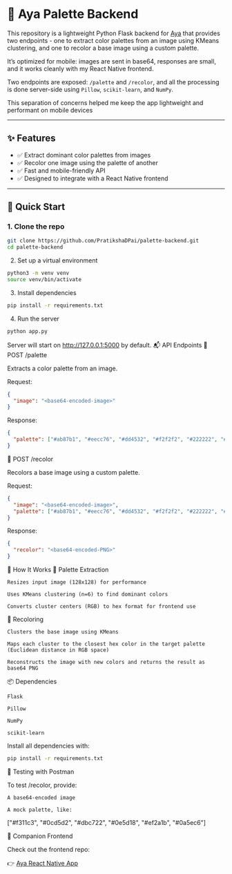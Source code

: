 # 🎨 Aya Palette Backend

This repository is a lightweight Python Flask backend for [Aya](https://github.com/PratikshaDPai/color-palette-cartoonify) that provides two endpoints - one to extract color palettes from an image using KMeans clustering, and one to recolor a base image using a custom palette.

It’s optimized for mobile: images are sent in base64, responses are small, and it works cleanly with my React Native frontend.

Two endpoints are exposed: `/palette` and `/recolor`, and all the processing is done server-side using `Pillow`, `scikit-learn`, and `NumPy`.

This separation of concerns helped me keep the app lightweight and performant on mobile devices

---

## ✨ Features

- ✅ Extract dominant color palettes from images
- ✅ Recolor one image using the palette of another
- ✅ Fast and mobile-friendly API
- ✅ Designed to integrate with a React Native frontend

---

## 🚀 Quick Start

### 1. Clone the repo

```bash
git clone https://github.com/PratikshaDPai/palette-backend.git
cd palette-backend
```

2. Set up a virtual environment

```bash
python3 -m venv venv
source venv/bin/activate
```

3. Install dependencies

```bash
pip install -r requirements.txt
```

4. Run the server

```bash
python app.py
```

Server will start on http://127.0.0.1:5000 by default.
📬 API Endpoints
🔹 POST /palette

Extracts a color palette from an image.

Request:

```json
{
  "image": "<base64-encoded-image>"
}
```

Response:

```json
{
  "palette": ["#ab87b1", "#eecc76", "#dd4532", "#f2f2f2", "#222222", "#0099cc"]
}
```

🔹 POST /recolor

Recolors a base image using a custom palette.

Request:

```json
{
  "image": "<base64-encoded-image>",
  "palette": ["#ab87b1", "#eecc76", "#dd4532", "#f2f2f2", "#222222", "#0099cc"]
}
```

Response:

```json
{
  "recolor": "<base64-encoded-PNG>"
}
```

🧠 How It Works
🎯 Palette Extraction

    Resizes input image (128x128) for performance

    Uses KMeans clustering (n=6) to find dominant colors

    Converts cluster centers (RGB) to hex format for frontend use

🎨 Recoloring

    Clusters the base image using KMeans

    Maps each cluster to the closest hex color in the target palette (Euclidean distance in RGB space)

    Reconstructs the image with new colors and returns the result as base64 PNG

📦 Dependencies

    Flask

    Pillow

    NumPy

    scikit-learn

Install all dependencies with:

```bash
pip install -r requirements.txt
```

🧪 Testing with Postman

To test /recolor, provide:

    A base64-encoded image

    A mock palette, like:

["#f311c3", "#0cd5d2", "#dbc722", "#0e5d18", "#ef2a1b", "#0a5ec6"]

📱 Companion Frontend

Check out the frontend repo:

👉 [Aya React Native App](https://github.com/PratikshaDPai/color-palette-cartoonify)
